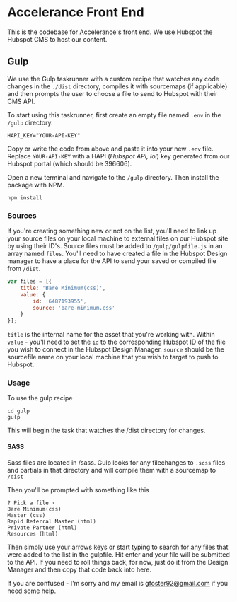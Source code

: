 # Accelerance Front End

This is the codebase for Accelerance's front end. We use Hubspot the Hubspot CMS to host our content.

## Gulp
We use the Gulp taskrunner with a custom recipe that watches any code changes in the `./dist` directory, compiles it with sourcemaps (if applicable) and then prompts the user to choose a file to send to Hubspot with their CMS API.

To start using this taskrunner, first create an empty file named `.env` in the `/gulp` directory.

```shell
HAPI_KEY="YOUR-API-KEY"
```

Copy or write the code from above and paste it into your new `.env` file. Replace `YOUR-API-KEY` with a HAPI (_Hubspot API, lol_) key generated from our Hubspot portal (which should be 396606).

Open a new terminal and navigate to the `/gulp` directory. Then install the package with NPM.

```shell
npm install
```

### Sources

If you're creating something new or not on the list, you'll need to link up your  source files on your local machine to external files on our Hubspot site by using their ID's. Source files must be added to `/gulp/gulpfile.js` in an array named `files`. You'll need to have created a file in the Hubspot Design manager to have a place for the API to send your saved or compiled file from `/dist`.

```javascript
var files = [{
    title: 'Bare Minimum(css)',
    value: {
        id: '6487193955',
        source: 'bare-minimum.css'
    }
}];
```
`title` is the internal name for the asset that you're working with.
 Within `value` - you'll need to set the `id` to the corresponding Hubspot ID of the file you wish to connect in the Hubspot Design Manager. `source` should be the sourcefile name on your local machine that you wish to target to push to Hubspot.

### Usage
To use the gulp recipe
```shell
cd gulp
gulp
```
This will begin the task that watches the /dist directory for changes.

#### SASS
Sass files are located in /sass. Gulp looks for any filechanges to `.scss` files and partials in that directory and will compile them with a sourcemap to `/dist`

Then you'll be prompted with something like this
```shell
? Pick a file ›
Bare Minimum(css)
Master (css)
Rapid Referral Master (html)
Private Partner (html)
Resources (html)
```
Then simply use your arrows keys or start typing to search for any files that were added to the list in the gulpfile. Hit enter and your file will be submitted to the API. If you need to roll things back, for now, just do it from the Design Manager and then copy that code back into here.

If you are confused - I'm sorry and my email is gfoster92@gmail.com if you need some help.